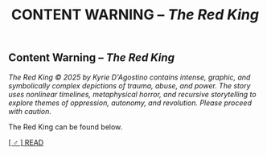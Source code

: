 ﻿---
title: CONTENT WARNING – *The Red King*
excerpt: Take caution.
header:
  image: /assets/images/RedKingHeader.jpg
permalink: /red-king-trigger/
---
## Content Warning – *The Red King*  
*The Red King © 2025 by Kyrie D'Agostino contains intense, graphic, and symbolically complex depictions of trauma, abuse, and power. The story uses nonlinear timelines, metaphysical horror, and recursive storytelling to explore themes of oppression, autonomy, and revolution. Please proceed with caution.*

The Red King can be found below.

[[ ♂ ] READ](the-red-king.html)